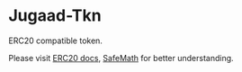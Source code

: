 # Jugaad-Tkn
ERC20 compatible token.

Please visit [ERC20 docs](https://docs.openzeppelin.com/contracts/api/token/erc20), [SafeMath](https://github.com/OpenZeppelin/openzeppelin-contracts/blob/master/contracts/utils/math/SafeMath.sol) for better understanding.
